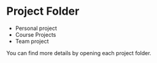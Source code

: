 # Project Folder

* Personal project
* Course Projects
* Team project

You can find more details by opening each project folder.
